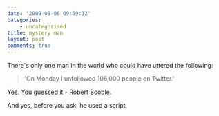 ```yaml
---
date: '2009-08-06 09:59:12'
categories:
    - uncategorised
title: mystery man
layout: post
comments: true
---
```


There's only one man in the world who could have uttered the following:

> 'On Monday I unfollowed 106,000 people on Twitter.'

Yes. You guessed it - Robert
[Scoble](http://scobleizer.com/2009/08/05/you-are-so-unfollowed/).

And yes, before you ask, he used a script.
